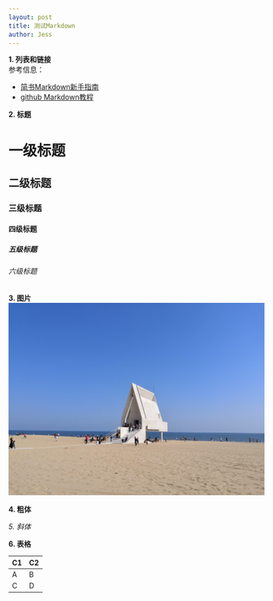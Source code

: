```yaml
--- 
layout: post
title: 测试Markdown
author: Jess
---
```

**1. 列表和链接**  
参考信息：  
- [简书Markdown新手指南](https://www.jianshu.com/p/q81RER)
- [github Markdown教程](https://guides.github.com/features/mastering-markdown/)



**2. 标题**  
# 一级标题
## 二级标题
### 三级标题
#### 四级标题
##### 五级标题
###### 六级标题


**3. 图片**
  ![](/images/ayana.jpg)

**4. 粗体**

*5. 斜体*

**6. 表格** 

C1 | C2
-- | --
A | B
C | D
